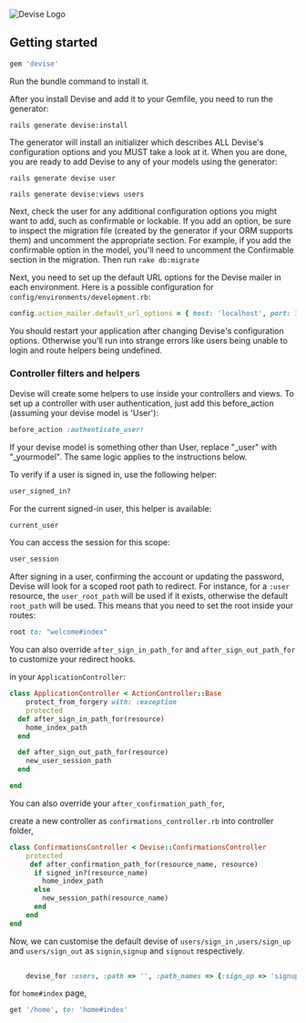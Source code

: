 ![Devise Logo](https://raw.github.com/plataformatec/devise/master/devise.png)

## Getting started

```ruby
gem 'devise'
```

Run the bundle command to install it.

After you install Devise and add it to your Gemfile, you need to run the generator:

```console
rails generate devise:install
```

The generator will install an initializer which describes ALL Devise's configuration options and you MUST take a look at it. When you are done, you are ready to add Devise to any of your models using the generator:

```console
rails generate devise user
```

```console
rails generate devise:views users
```

Next, check the user for any additional configuration options you might want to add, such as confirmable or lockable. If you add an option, be sure to inspect the migration file (created by the generator if your ORM supports them) and uncomment the appropriate section.  For example, if you add the confirmable option in the model, you'll need to uncomment the Confirmable section in the migration. Then run `rake db:migrate`

Next, you need to set up the default URL options for the Devise mailer in each environment. Here is a possible configuration for `config/environments/development.rb`:

```ruby
config.action_mailer.default_url_options = { host: 'localhost', port: 3000 }
```

You should restart your application after changing Devise's configuration options. Otherwise you'll run into strange errors like users being unable to login and route helpers being undefined.

### Controller filters and helpers

Devise will create some helpers to use inside your controllers and views. To set up a controller with user authentication, just add this before_action (assuming your devise model is 'User'):

```ruby
before_action :authenticate_user!
```

If your devise model is something other than User, replace "_user" with "_yourmodel". The same logic applies to the instructions below.

To verify if a user is signed in, use the following helper:

```ruby
user_signed_in?
```

For the current signed-in user, this helper is available:

```ruby
current_user
```

You can access the session for this scope:

```ruby
user_session
```

After signing in a user, confirming the account or updating the password, Devise will look for a scoped root path to redirect. For instance, for a `:user` resource, the `user_root_path` will be used if it exists, otherwise the default `root_path` will be used. This means that you need to set the root inside your routes:

```ruby
root to: "welcome#index"
```

You can also override `after_sign_in_path_for` and `after_sign_out_path_for` to customize your redirect hooks.

in your `ApplicationController`:

```ruby
class ApplicationController < ActionController::Base
    protect_from_forgery with: :exception
    protected
  def after_sign_in_path_for(resource)
    home_index_path
  end

  def after_sign_out_path_for(resource)
    new_user_session_path
  end

end
```

You can also override your `after_confirmation_path_for`,

create a new controller as `confirmations_controller.rb` into controller folder,


```ruby
class ConfirmationsController < Devise::ConfirmationsController
	protected
	 def after_confirmation_path_for(resource_name, resource)
      if signed_in?(resource_name)
        home_index_path
      else
        new_session_path(resource_name)
      end
    end
end

```

Now, we can customise the default devise of  `users/sign_in` ,`users/sign_up` and `users/sign_out` as `signin`,`signup` and `signout` respectively. 

```ruby
   
    devise_for :users, :path => '', :path_names => {:sign_up => 'signup', :sign_in => 'signin', :sign_out => 'signout'}
  ```


  for `home#index` page,

  ```ruby
  get '/home', to: 'home#index'
  ```

  